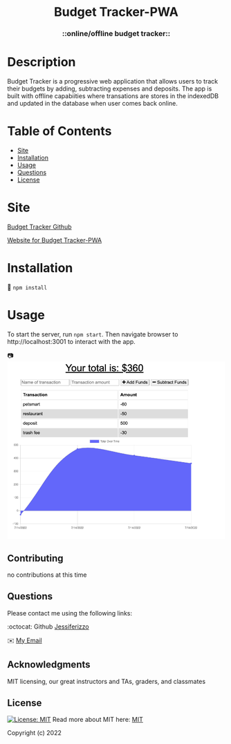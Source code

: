 <h1 align="center"> Budget Tracker-PWA</h1>  
  
<h3 align="center">::online/offline budget tracker:: </h3>

  # Description
  Budget Tracker is a progressive web application that allows users to track their budgets by adding, subtracting expenses and deposits. The app is built with offline capabiities where transations are stores in the indexedDB and updated in the database when user comes back online.

  # Table of Contents
  * [Site](#site)
  * [Installation](#installation)
  * [Usage](#usage)
  * [Questions](#questions)
  * [License](#license)
  
  # Site 
  [Budget Tracker Github](https://github.com/Jessiferizzo/budget-tracker-PWA.git)
  
  [Website for Budget Tracker-PWA](https://floating-coast-44947.herokuapp.com/)

  
  # Installation
  💾 
  `npm install`
  
  # Usage
 To start the server, run `npm start`. Then navigate browser to http://localhost:3001 to interact with the app.
  

📷 
![picture of app](./public/assets/icons/Screen%20Shot%202022-07-16%20at%202.17.06%20PM.png)

  ## Contributing
   no contributions at this time
  
  ## Questions
  Please contact me using the following links:

  :octocat: Github [Jessiferizzo](https://github.com/jessiferizzo) 

  ✉️ [My Email](mailto:jsisavath2@gmail.com)

  ## Acknowledgments
 MIT licensing, our great instructors and TAs, graders, and classmates

  ## License
  [![License: MIT](https://img.shields.io/badge/License-MIT-green.svg)](https://opensource.org/licenses/MIT)
  Read more about MIT here:
  [MIT](https://opensource.org/licenses/MIT)

  Copyright (c) 2022 